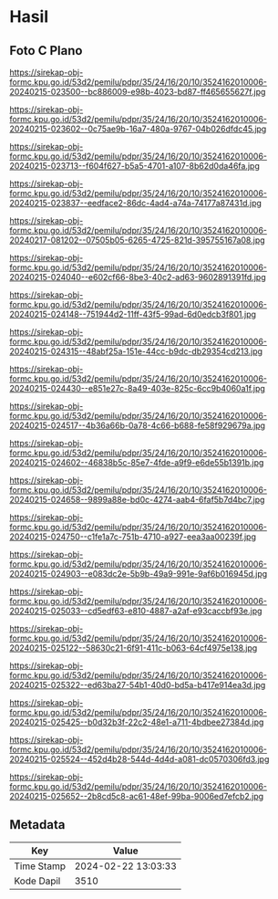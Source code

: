 # Hasil

## Foto C Plano

https://sirekap-obj-formc.kpu.go.id/53d2/pemilu/pdpr/35/24/16/20/10/3524162010006-20240215-023500--bc886009-e98b-4023-bd87-ff465655627f.jpg

https://sirekap-obj-formc.kpu.go.id/53d2/pemilu/pdpr/35/24/16/20/10/3524162010006-20240215-023602--0c75ae9b-16a7-480a-9767-04b026dfdc45.jpg

https://sirekap-obj-formc.kpu.go.id/53d2/pemilu/pdpr/35/24/16/20/10/3524162010006-20240215-023713--f604f627-b5a5-4701-a107-8b62d0da46fa.jpg

https://sirekap-obj-formc.kpu.go.id/53d2/pemilu/pdpr/35/24/16/20/10/3524162010006-20240215-023837--eedface2-86dc-4ad4-a74a-74177a87431d.jpg

https://sirekap-obj-formc.kpu.go.id/53d2/pemilu/pdpr/35/24/16/20/10/3524162010006-20240217-081202--07505b05-6265-4725-821d-395755167a08.jpg

https://sirekap-obj-formc.kpu.go.id/53d2/pemilu/pdpr/35/24/16/20/10/3524162010006-20240215-024040--e602cf66-8be3-40c2-ad63-9602891391fd.jpg

https://sirekap-obj-formc.kpu.go.id/53d2/pemilu/pdpr/35/24/16/20/10/3524162010006-20240215-024148--751944d2-11ff-43f5-99ad-6d0edcb3f801.jpg

https://sirekap-obj-formc.kpu.go.id/53d2/pemilu/pdpr/35/24/16/20/10/3524162010006-20240215-024315--48abf25a-151e-44cc-b9dc-db29354cd213.jpg

https://sirekap-obj-formc.kpu.go.id/53d2/pemilu/pdpr/35/24/16/20/10/3524162010006-20240215-024430--e851e27c-8a49-403e-825c-6cc9b4060a1f.jpg

https://sirekap-obj-formc.kpu.go.id/53d2/pemilu/pdpr/35/24/16/20/10/3524162010006-20240215-024517--4b36a66b-0a78-4c66-b688-fe58f929679a.jpg

https://sirekap-obj-formc.kpu.go.id/53d2/pemilu/pdpr/35/24/16/20/10/3524162010006-20240215-024602--46838b5c-85e7-4fde-a9f9-e6de55b1391b.jpg

https://sirekap-obj-formc.kpu.go.id/53d2/pemilu/pdpr/35/24/16/20/10/3524162010006-20240215-024658--9899a88e-bd0c-4274-aab4-6faf5b7d4bc7.jpg

https://sirekap-obj-formc.kpu.go.id/53d2/pemilu/pdpr/35/24/16/20/10/3524162010006-20240215-024750--c1fe1a7c-751b-4710-a927-eea3aa00239f.jpg

https://sirekap-obj-formc.kpu.go.id/53d2/pemilu/pdpr/35/24/16/20/10/3524162010006-20240215-024903--e083dc2e-5b9b-49a9-991e-9af6b016945d.jpg

https://sirekap-obj-formc.kpu.go.id/53d2/pemilu/pdpr/35/24/16/20/10/3524162010006-20240215-025033--cd5edf63-e810-4887-a2af-e93caccbf93e.jpg

https://sirekap-obj-formc.kpu.go.id/53d2/pemilu/pdpr/35/24/16/20/10/3524162010006-20240215-025122--58630c21-6f91-411c-b063-64cf4975e138.jpg

https://sirekap-obj-formc.kpu.go.id/53d2/pemilu/pdpr/35/24/16/20/10/3524162010006-20240215-025322--ed63ba27-54b1-40d0-bd5a-b417e914ea3d.jpg

https://sirekap-obj-formc.kpu.go.id/53d2/pemilu/pdpr/35/24/16/20/10/3524162010006-20240215-025425--b0d32b3f-22c2-48e1-a711-4bdbee27384d.jpg

https://sirekap-obj-formc.kpu.go.id/53d2/pemilu/pdpr/35/24/16/20/10/3524162010006-20240215-025524--452d4b28-544d-4d4d-a081-dc0570306fd3.jpg

https://sirekap-obj-formc.kpu.go.id/53d2/pemilu/pdpr/35/24/16/20/10/3524162010006-20240215-025652--2b8cd5c8-ac61-48ef-99ba-9006ed7efcb2.jpg


## Metadata

| Key        | Value               |
| ---------- | ------------------- |
| Time Stamp | 2024-02-22 13:03:33 |
| Kode Dapil | 3510                |




